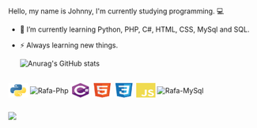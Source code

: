 Hello, my name is Johnny, I'm currently studying programming. 💻

- 🎯 I’m currently learning Python, PHP, C#, HTML, CSS, MySql and SQL.
- ⚡ Always learning new things.

  ![Anurag's GitHub stats](https://github-readme-stats.vercel.app/api?username=Jhow189&show_icons=true&theme=transparent)

<div style="display: inline_block"><br>
  <img align="center" alt="Rafa-Python" height="30" width="40" src="https://raw.githubusercontent.com/devicons/devicon/master/icons/python/python-original.svg">
  <img align="center" alt="Rafa-Php" height="40" width="50" src="https://cdn.jsdelivr.net/gh/devicons/devicon/icons/php/php-original.svg">
  <img align="center" alt="Rafa-Csharp" height="30" width="40" src="https://raw.githubusercontent.com/devicons/devicon/master/icons/csharp/csharp-original.svg">
  <img align="center" alt="Rafa-HTML" height="30" width="40" src="https://raw.githubusercontent.com/devicons/devicon/master/icons/html5/html5-original.svg">
  <img align="center" alt="Rafa-CSS" height="30" width="40" src="https://raw.githubusercontent.com/devicons/devicon/master/icons/css3/css3-original.svg">
  <img align="center" alt="Rafa-Js" height="30" width="40" src="https://raw.githubusercontent.com/devicons/devicon/master/icons/javascript/javascript-plain.svg">
  <img align="center" alt="Rafa-MySql" height="30" width="50" src="https://cdn.jsdelivr.net/gh/devicons/devicon/icons/mysql/mysql-plain.svg">
</div>

  ##
  
  <div> 
  <a href="https://www.linkedin.com/in/johnny-alves-b64674161/" target="_blank"><img src="https://img.shields.io/badge/LinkedIn-0077B5?style=for-the-badge&logo=linkedin&logoColor=white" target="_blank"></a>
  </div>

